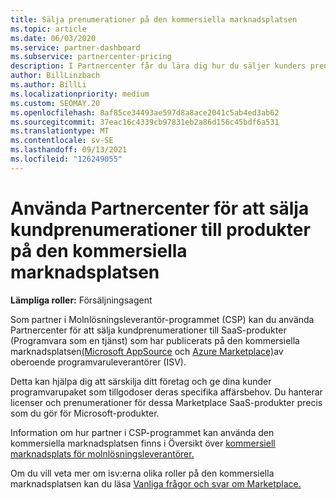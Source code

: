 ```yaml
---
title: Sälja prenumerationer på den kommersiella marknadsplatsen
ms.topic: article
ms.date: 06/03/2020
ms.service: partner-dashboard
ms.subservice: partnercenter-pricing
description: I Partnercenter får du lära dig hur du säljer kunders prenumerationer till SaaS-produkter som publicerats på den kommersiella marknadsplatsen av oberoende programvaruleverantörer (ISV).
author: BillLinzbach
ms.author: BillLi
ms.localizationpriority: medium
ms.custom: SEOMAY.20
ms.openlocfilehash: 8af85ce34493ae597d8a8ace2041c5ab4ed3ab62
ms.sourcegitcommit: 37eac16c4339cb97831eb2a86d156c45bdf6a531
ms.translationtype: MT
ms.contentlocale: sv-SE
ms.lasthandoff: 09/13/2021
ms.locfileid: "126249055"
---
```

# <a name="use-partner-center-to-sell-customers-subscriptions-to-commercial-marketplace-products"></a>Använda Partnercenter för att sälja kundprenumerationer till produkter på den kommersiella marknadsplatsen

**Lämpliga roller:** Försäljningsagent

Som partner i Molnlösningsleverantör-programmet (CSP) kan du använda Partnercenter för att sälja kundprenumerationer till SaaS-produkter (Programvara som en tjänst) som har publicerats på den kommersiella marknadsplatsen[(Microsoft AppSource](https://appsource.microsoft.com/) och [Azure Marketplace)](https://azuremarketplace.microsoft.com/)av oberoende programvaruleverantörer (ISV).

Detta kan hjälpa dig att särskilja ditt företag och ge dina kunder programvarupaket som tillgodoser deras specifika affärsbehov. Du hanterar licenser och prenumerationer för dessa Marketplace SaaS-produkter precis som du gör för Microsoft-produkter.

Information om hur partner i CSP-programmet kan använda den kommersiella marknadsplatsen finns i Översikt över [kommersiell marknadsplats för molnlösningsleverantörer.](csp-commercial-marketplace-overview.md)

Om du vill veta mer om isv:erna olika roller på den kommersiella marknadsplatsen kan du läsa [Vanliga frågor och svar om Marketplace.](/azure/marketplace/marketplace-faq-publisher-guide)